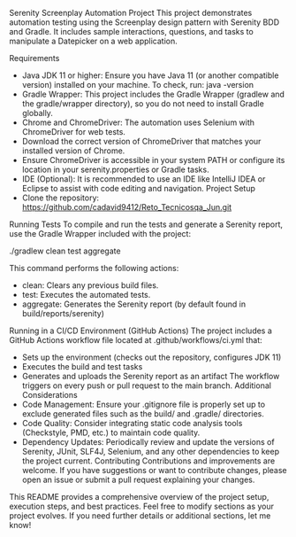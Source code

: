 Serenity Screenplay Automation Project
This project demonstrates automation testing using the Screenplay design pattern with Serenity BDD and Gradle. It includes sample interactions, questions, and tasks to manipulate a Datepicker on a web application.

Requirements
- Java JDK 11 or higher:
  Ensure you have Java 11 (or another compatible version) installed on your machine. To check, run:
  java -version
- Gradle Wrapper:
  This project includes the Gradle Wrapper (gradlew and the gradle/wrapper directory), so you do not need to install Gradle globally.
- Chrome and ChromeDriver:
  The automation uses Selenium with ChromeDriver for web tests.
- Download the correct version of ChromeDriver that matches your installed version of Chrome.
- Ensure ChromeDriver is accessible in your system PATH or configure its location in your serenity.properties or Gradle tasks.
- IDE (Optional):
  It is recommended to use an IDE like IntelliJ IDEA or Eclipse to assist with code editing and navigation.
  Project Setup
- Clone the repository:
  https://github.com/cadavid9412/Reto_Tecnicosqa_Jun.git

Running Tests
To compile and run the tests and generate a Serenity report, use the Gradle Wrapper included with the project:


./gradlew clean test aggregate


This command performs the following actions:
- clean: Clears any previous build files.
- test: Executes the automated tests.
- aggregate: Generates the Serenity report (by default found in build/reports/serenity)

Running in a CI/CD Environment (GitHub Actions)
The project includes a GitHub Actions workflow file located at .github/workflows/ci.yml that:
- Sets up the environment (checks out the repository, configures JDK 11)
- Executes the build and test tasks
- Generates and uploads the Serenity report as an artifact
  The workflow triggers on every push or pull request to the main branch.
  Additional Considerations
- Code Management:
  Ensure your .gitignore file is properly set up to exclude generated files such as the build/ and .gradle/ directories.
- Code Quality:
  Consider integrating static code analysis tools (Checkstyle, PMD, etc.) to maintain code quality.
- Dependency Updates:
  Periodically review and update the versions of Serenity, JUnit, SLF4J, Selenium, and any other dependencies to keep the project current.
  Contributing
  Contributions and improvements are welcome. If you have suggestions or want to contribute changes, please open an issue or submit a pull request explaining your changes.

This README provides a comprehensive overview of the project setup, execution steps, and best practices. Feel free to modify sections as your project evolves. If you need further details or additional sections, let me know!
